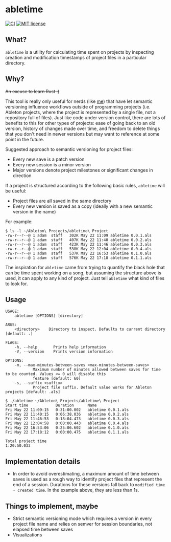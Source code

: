 # abletime

[![CI](https://github.com/adamweiner/abletime/workflows/CI/badge.svg)](![CI](https://github.com/adamweiner/abletime/workflows/CI/badge.svg?branch=master))
[![MIT license](https://img.shields.io/badge/License-MIT-blue.svg)](https://github.com/adamweiner/abletime/blob/master/LICENSE)

## What?

`abletime` is a utility for calculating time spent on projects by inspecting creation and modification timestamps
of project files in a particular directory.

## Why?

~~An excuse to learn Rust :)~~

This tool is really only useful for nerds (like [me](https://github.com/adamweiner)) that have let semantic versioning
influence workflows outside of programming projects (i.e. Ableton projects, where the project is represented by a
single file, not a repository full of files). Just like code under version control, there are lots of benefits to this
for other types of projects: ease of going back to an old version, history of changes made over time, and freedom to
delete things that you don't need in newer versions but may want to reference at some point in the future.

Suggested approach to semantic versioning for project files:
* Every new save is a patch version
* Every new session is a minor version
* Major versions denote project milestones or significant changes in direction

If a project is structured according to the following basic rules, `abletime` will be useful:

* Project files are all saved in the same directory
* Every new version is saved as a copy (ideally with a new semantic version in the name)

For example:
```
$ ls -l ~/Ableton\ Projects/abletime\ Project
-rw-r--r--@ 1 adam  staff   302K May 22 11:09 abletime 0.0.1.als
-rw-r--r--@ 1 adam  staff   407K May 22 11:40 abletime 0.0.2.als
-rw-r--r--@ 1 adam  staff   423K May 22 11:46 abletime 0.0.3.als
-rw-r--r--@ 1 adam  staff   538K May 22 12:04 abletime 0.0.4.als
-rw-r--r--@ 1 adam  staff   537K May 22 16:53 abletime 0.1.0.als
-rw-r--r--@ 1 adam  staff   576K May 22 17:18 abletime 0.1.1.als
```

The inspiration for `abletime` came from trying to quantify the black hole that can be time spent working on a song, but
assuming the structure above is used, it can apply to any kind of project. Just tell `abletime` what kind of files to
look for.

## Usage

```
USAGE:
    abletime [OPTIONS] [directory]

ARGS:
    <directory>    Directory to inspect. Defaults to current directory [default: .]

FLAGS:
    -h, --help       Prints help information
    -V, --version    Prints version information

OPTIONS:
    -m, --max-minutes-between-saves <max-minutes-between-saves>
            Maximum number of minutes allowed between saves for time to be counted. Values <= 0 will disable this
            feature [default: 60]
    -s, --suffix <suffix>
            Project file suffix. Default value works for Ableton projects [default: .als]
```

```
$ ./abletime ~/Ableton\ Projects/abletime\ Project
Start time            Duration      Name
Fri May 22 11:09:15   0:31:00.002   abletime 0.0.1.als
Fri May 22 11:40:15   0:06:38.036   abletime 0.0.2.als
Fri May 22 11:46:53   0:18:04.473   abletime 0.0.3.als
Fri May 22 12:04:58   0:00:00.443   abletime 0.0.4.als
Fri May 22 16:53:06   0:25:06.602   abletime 0.1.0.als
Fri May 22 17:18:12   0:00:00.475   abletime 0.1.1.als

Total project time
1:20:50.033
```

## Implementation details

* In order to avoid overestimating, a maximum amount of time between saves is used as a rough way to identify project
files that represent the end of a session. Durations for these versions fall back to `modified time - created
time`. In the example above, they are less than 1s.

## Things to implement, maybe

* Strict semantic versioning mode which requires a version in every project file name and relies on semver for
session boundaries, not elapsed time between saves
* Visualizations
